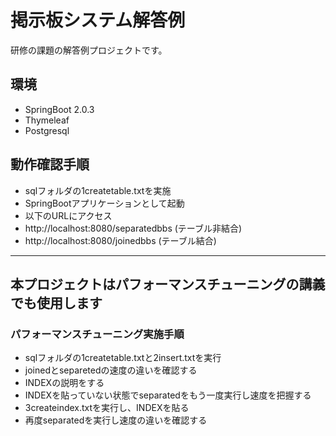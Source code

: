 # 掲示板システム解答例

研修の課題の解答例プロジェクトです。  

## 環境
 * SpringBoot 2.0.3
 * Thymeleaf
 * Postgresql

## 動作確認手順
 * sqlフォルダの1createtable.txtを実施
 * SpringBootアプリケーションとして起動
 * 以下のURLにアクセス
 * http://localhost:8080/separatedbbs (テーブル非結合)
 * http://localhost:8080/joinedbbs (テーブル結合)

- - -

## 本プロジェクトはパフォーマンスチューニングの講義でも使用します
### パフォーマンスチューニング実施手順
 * sqlフォルダの1createtable.txtと2insert.txtを実行
 * joinedとseparetedの速度の違いを確認する
 * INDEXの説明をする
 * INDEXを貼っていない状態でseparatedをもう一度実行し速度を把握する
 * 3createindex.txtを実行し、INDEXを貼る
 * 再度separatedを実行し速度の違いを確認する
